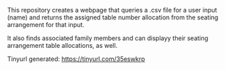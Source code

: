 This repository creates a webpage that queries a .csv file for a user input (name) and returns the assigned table number allocation from the seating arrangement for that input.

It also finds associated family members and can displayy their seating arrangement table allocations, as well.

Tinyurl generated: https://tinyurl.com/35eswkrp
